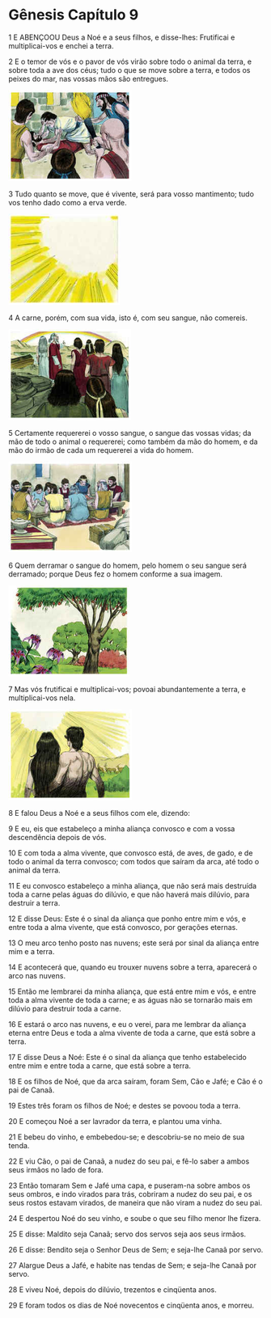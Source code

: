 # Gênesis Capítulo 9

1	E ABENÇOOU Deus a Noé e a seus filhos, e disse-lhes: Frutificai e multiplicai-vos e enchei a terra.

2	E o temor de vós e o pavor de vós virão sobre todo o animal da terra, e sobre toda a ave dos céus; tudo o que se move sobre a terra, e todos os peixes do mar, nas vossas mãos são entregues.

![](.img/01_Ge_09_02_RG.jpg)

3	Tudo quanto se move, que é vivente, será para vosso mantimento; tudo vos tenho dado como a erva verde.

![](.img/01_Ge_09_03_RG.jpg)

4	A carne, porém, com sua vida, isto é, com seu sangue, não comereis.

![](.img/01_Ge_09_04_RG.jpg)

5	Certamente requererei o vosso sangue, o sangue das vossas vidas; da mão de todo o animal o requererei; como também da mão do homem, e da mão do irmão de cada um requererei a vida do homem.

![](.img/01_Ge_09_05_RG.jpg)

6	Quem derramar o sangue do homem, pelo homem o seu sangue será derramado; porque Deus fez o homem conforme a sua imagem.

![](.img/01_Ge_09_06_RG.jpg)

7	Mas vós frutificai e multiplicai-vos; povoai abundantemente a terra, e multiplicai-vos nela.

![](.img/01_Ge_09_07_RG.jpg)

8	E falou Deus a Noé e a seus filhos com ele, dizendo:

9	E eu, eis que estabeleço a minha aliança convosco e com a vossa descendência depois de vós.

10	E com toda a alma vivente, que convosco está, de aves, de gado, e de todo o animal da terra convosco; com todos que saíram da arca, até todo o animal da terra.

11	E eu convosco estabeleço a minha aliança, que não será mais destruída toda a carne pelas águas do dilúvio, e que não haverá mais dilúvio, para destruir a terra.

12	E disse Deus: Este é o sinal da aliança que ponho entre mim e vós, e entre toda a alma vivente, que está convosco, por gerações eternas.

13	O meu arco tenho posto nas nuvens; este será por sinal da aliança entre mim e a terra.

14	E acontecerá que, quando eu trouxer nuvens sobre a terra, aparecerá o arco nas nuvens.

15	Então me lembrarei da minha aliança, que está entre mim e vós, e entre toda a alma vivente de toda a carne; e as águas não se tornarão mais em dilúvio para destruir toda a carne.

16	E estará o arco nas nuvens, e eu o verei, para me lembrar da aliança eterna entre Deus e toda a alma vivente de toda a carne, que está sobre a terra.

17	E disse Deus a Noé: Este é o sinal da aliança que tenho estabelecido entre mim e entre toda a carne, que está sobre a terra.

18	E os filhos de Noé, que da arca saíram, foram Sem, Cão e Jafé; e Cão é o pai de Canaã.

19	Estes três foram os filhos de Noé; e destes se povoou toda a terra.

20	E começou Noé a ser lavrador da terra, e plantou uma vinha.

21	E bebeu do vinho, e embebedou-se; e descobriu-se no meio de sua tenda.

22	E viu Cão, o pai de Canaã, a nudez do seu pai, e fê-lo saber a ambos seus irmãos no lado de fora.

23	Então tomaram Sem e Jafé uma capa, e puseram-na sobre ambos os seus ombros, e indo virados para trás, cobriram a nudez do seu pai, e os seus rostos estavam virados, de maneira que não viram a nudez do seu pai.

24	E despertou Noé do seu vinho, e soube o que seu filho menor lhe fizera.

25	E disse: Maldito seja Canaã; servo dos servos seja aos seus irmãos.

26	E disse: Bendito seja o Senhor Deus de Sem; e seja-lhe Canaã por servo.

27	Alargue Deus a Jafé, e habite nas tendas de Sem; e seja-lhe Canaã por servo.

28	E viveu Noé, depois do dilúvio, trezentos e cinqüenta anos.

29	E foram todos os dias de Noé novecentos e cinqüenta anos, e morreu.

